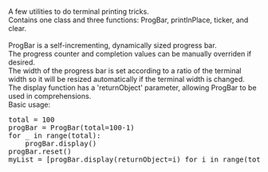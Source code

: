 A few utilities to do terminal printing tricks. <br>
Contains one class and three functions: ProgBar, printInPlace, ticker, and clear.<br>
<br>
ProgBar is a self-incrementing, dynamically sized progress bar.<br>
The progress counter and completion values can be manually overriden if desired.<br>
The width of the progress bar is set according to a ratio of the terminal width
so it will be resized automatically if the terminal width is changed.<br>
The display function has a 'returnObject' parameter, allowing ProgBar to be used in comprehensions.<br>
Basic usage:<br>
<pre>
total = 100
progBar = ProgBar(total=100-1)
for _ in range(total):
    progBar.display()
progBar.reset()
myList = [progBar.display(returnObject=i) for i in range(total)]
</pre>
<br>